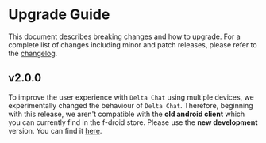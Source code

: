 # Upgrade Guide

This document describes breaking changes and how to upgrade. For a complete list of changes including minor and patch releases, please refer to the [changelog](CHANGELOG.md).

## v2.0.0

To improve the user experience with `Delta Chat` using multiple devices, we experimentally changed the behaviour of `Delta Chat`. Therefore, beginning with this release, we aren't compatible with the **old android client** which you can currently find in the f-droid store. Please use the **new development** version. You can find it [here](https://github.com/deltachat/deltachat-android-ii/releases).
